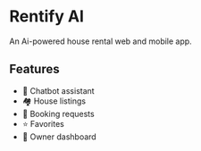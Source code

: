 # Rentify AI 
An Ai-powered house rental web and mobile app.

## Features
- 🧠 Chatbot assistant
- 🏘️ House listings
- 💬 Booking requests
- ⭐ Favorites
- 👤 Owner dashboard